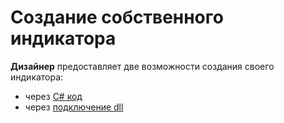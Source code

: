 # Создание собственного индикатора

**Дизайнер** предоставляет две возможности создания своего индикатора:

- через [C# код](Designer_Creating_indicator_from_source_code.md)
- через [подключение dll](Designer_Creating_strategy_from_dll.md)